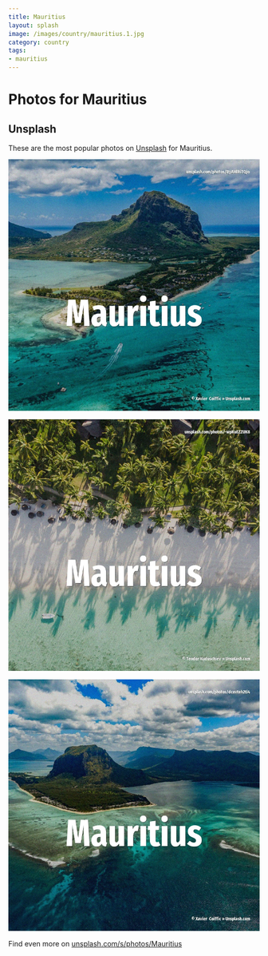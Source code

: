 ```yaml
---
title: Mauritius
layout: splash
image: /images/country/mauritius.1.jpg
category: country
tags:
- mauritius
---
```

# Photos for Mauritius

## Unsplash

These are the most popular photos on [Unsplash](https://unsplash.com) for Mauritius.

![Mauritius](/images/country/mauritius.1.jpg)

![Mauritius](/images/country/mauritius.2.jpg)

![Mauritius](/images/country/mauritius.3.jpg)

Find even more on [unsplash.com/s/photos/Mauritius](https://unsplash.com/s/photos/Mauritius)
